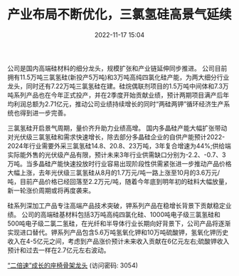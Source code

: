 ﻿---
title: 产业布局不断优化，三氯氢硅高景气延续
date: 2022-11-17 15:04
tags:
- 三孚股份
updated: 1970-01-01 08:00:00
---

公司是国内高端硅材料的细分龙头，规模扩张和产业链延伸同步推进。
公司目前拥有11.5万吨三氯氢硅(新投产5万吨)和3万吨高纯四氯化硅产能，为两大细分行业龙头，同时还有7.22万吨三氯氢硅在建。硅烷偶联剂项目的1.5万吨中间体和7.3万吨系列产品也在今年正式投产，并在2季度开始贡献业绩，预计两期项目满产后年均利润总额为2.71亿元，推动公司业绩持续增长的同时“两硅两钾”循环经济生产系统也得到进一步完善。
<!-- more -->
三氯氢硅开启景气周期，量价齐升助力业绩高增。
国内多晶硅产能大幅扩张带动对光伏级三氯氢硅和需求快速增长，除去部分多晶硅企业的自供产能预计2022-2024年行业需要外采三氯氢硅14.8、20.8、23万吨，3年复合增速为44%;供给端实际能外售的光伏级产品有限，预计未来3年行业供需缺口分别为-2.2、-0.7、3万吨。当多晶硅产能快速投放时行业容易出现阶段性供需紧张进一步推动产品价格大幅上涨，去年光伏级三氯氢硅从8月的1.7万元/吨一路上涨至10月的3.6万元/吨，目前产品价格已经回落至2.2万元/吨，随着今年底到明年初的硅料大幅放量，新一轮涨价周期或将再度袭来。

硅系列深加工产品专注高端产品技术突破，钾系列产品在稳增长背景下贡献稳定业绩。
公司的高端硅基材料包括3万吨高纯四氯化硅、1000吨电子级三氯氢硅和500吨电子级二氯二氢硅，在光纤和半导体行业长期向好背景下，公司产品将逐渐实现进口替代。钾系列产品包含5.6万吨氢氧化钾和10万吨硫酸钾，氢氧化钾历史收入在4-5亿元之间，考虑到产品涨价预计未来收入贡献在6亿元左右;硫酸钾收入预计和过去一样在2.7亿元左右波动。

[“二倍速”成长的座椅骨架龙头](https://url12.ctfile.com/f/3948612-724737461-0eae90?p=3054)
(访问密码: 3054)




